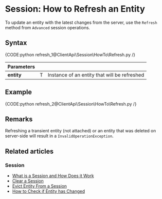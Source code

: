 # Session: How to Refresh an Entity

To update an entity with the latest changes from the server, use the `Refresh` method from `Advanced` session operations.

## Syntax

{CODE:python refresh_1@ClientApi\Session\HowTo\Refresh.py /}

| Parameters | | |
| ------------- | ------------- | ----- |
| **entity** | T | Instance of an entity that will be refreshed |

## Example

{CODE:python refresh_2@ClientApi\Session\HowTo\Refresh.py /}

## Remarks

Refreshing a transient entity (not attached) or an entity that was deleted on server-side will result in a `InvalidOperationException`.

## Related articles

### Session

- [What is a Session and How Does it Work](../../../client-api/session/what-is-a-session-and-how-does-it-work)
- [Clear a Session](../../../client-api/session/how-to/clear-a-session)
- [Evict Entity From a Session](../../../client-api/session/how-to/evict-entity-from-a-session)
- [How to Check if Entity has Changed](../../../client-api/session/how-to/check-if-entity-has-changed)
